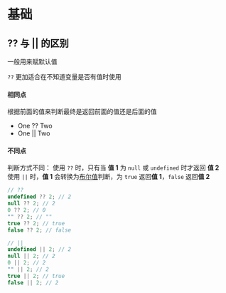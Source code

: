 # 基础

## ?? 与 || 的区别

一般用来赋默认值

`??` 更加适合在不知道变量是否有值时使用

#### 相同点

根据前面的值来判断最终是返回前面的值还是后面的值

- One ?? Two
- One || Two

#### 不同点

判断方式不同：
使用 `??` 时，只有当 **值 1** 为 `null` 或 `undefined` 时才返回 **值 2**  
使用 `||` 时，**值 1** 会转换为[布尔值](https://developer.mozilla.org/zh-CN/docs/Glossary/Truthy)判断，为 `true` 返回**值 1**，`false` 返回**值 2**

```js
// ??
undefined ?? 2; // 2
null ?? 2; // 2
0 ?? 2; // 0
"" ?? 2; // ""
true ?? 2; // true
false ?? 2; // false

// ||
undefined || 2; // 2
null || 2; // 2
0 || 2; // 2
"" || 2; // 2
true || 2; // true
false || 2; // 2
```
